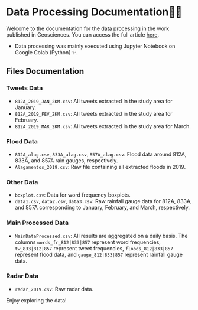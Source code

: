# Data Processing Documentation🚀🐍

Welcome to the documentation for the data processing in the work published in Geosciences. You can access the full article [here](https://www.mdpi.com/2076-3263/13/4/111).

- Data processing was mainly executed using Jupyter Notebook on Google Colab (Python) ✨.

## Files Documentation

### Tweets Data

- `812A_2019_JAN_2KM.csv`: All tweets extracted in the study area for January.
- `812A_2019_FEV_2KM.csv`: All tweets extracted in the study area for February.
- `812A_2019_MAR_2KM.csv`: All tweets extracted in the study area for March.

### Flood Data

- `812A_alag.csv`, `833A_alag.csv`, `857A_alag.csv`: Flood data around 812A, 833A, and 857A rain gauges, respectively.
- `Alagamentos_2019.csv`: Raw file containing all extracted floods in 2019.

### Other Data

- `boxplot.csv`: Data for word frequency boxplots.
- `data1.csv`, `data2.csv`, `data3.csv`: Raw rainfall gauge data for 812A, 833A, and 857A corresponding to January, February, and March, respectively.

### Main Processed Data

- `MainDataProcessed.csv`: All results are aggregated on a daily basis. The columns `words_fr_812|833|857` represent word frequencies, `tw_833|812|857` represent tweet frequencies, `floods_812|833|857` represent flood data, and `gauge_812|833|857` represent rainfall gauge data.

### Radar Data

- `radar_2019.csv`: Raw radar data.

Enjoy exploring the data! 